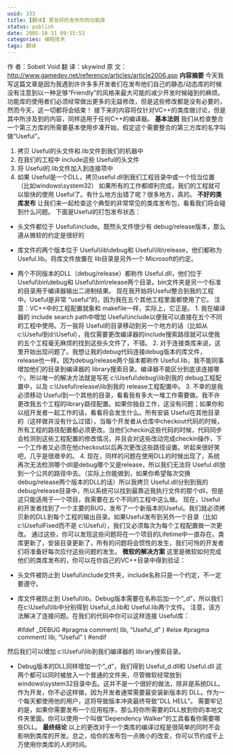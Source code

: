 ```yaml
---
uuid: 333
title: [翻译] 更友好的发布你的功能库
status: publish
date: 2005-10-31 09:55:53
categories: 编程技术
tags: 翻译
---
```

作 者：Sobeit Void 翻 译：skywind 原 文：<http://www.gamedev.net/reference/articles/article2006.asp> **内容摘要**
今天我写这篇文章是因为我遇到许许多多开发者们在发布他们自己的静态/动态库的时候没有注意到以一种足够“Friendly”的风格来最大可能的减少开发时候碰到的麻烦。功能库的使用者们必须经常做出更多的无益修改，但是这些修改都是没有必要的，然而今天，这一切都将会结束！ 接下来的内容将仅针对VC++的类库做讨论，但是其中所涉及到的内容，同样适用于任何C++的编译器。  **基本法则**
我们从检查整合一个第三方库的所需要基本使用步凑开始，假定这个需要整合的第三方库的名字叫做“Useful”。

  1. 拷贝 Useful的头文件和.lib文件到我们的机器中
  2. 在我们的工程中 include这些 Useful的头文件
  3. 将 Useful的.lib文件加入到连接项中
  4. 如果 Useful是一个DLL，拷贝useful.dll到我们工程目录中或一个恰当位置（比如windows\system32）
如果所有的工作都顺利完成，我们的工程就可以愉快的使用 Useful了。有什么地方出错了呢？很多地方，真的。 **不好的类库发布** 让我们来一起检查这个典型的非常常见的类库发布包，看看我们将会碰到什么问题。 下面是Useful的打包发布状态：

  * 头文件都位于 Useful\include。既然头文件很少有 debug/release版本，那么遵从微软的约定是很好的
  * 库文件的两个版本位于 Useful\lib\debug和 Useful\lib\release，他们都称为 Useful.lib。将库文件放置在 lib目录是另外一个 Microsoft的约定。
  * 两个不同版本的DLL（debug/release）都称作 Useful.dll，他们位于 Useful\bin\debug和 Useful\bin\release两个目录。bin文件夹是另一个标准的目录用于编译器输出二进制结果。
现在我开始将Useful整合到我的工程中。Useful是非常 “useful”的，因为我在五个其他工程里面都使用了它。 注意：VC++中的工程配置就象和 makefile一样，实际上，它正是。 1\. 我在编译器的 include search path中增加 Useful\include以便我可以直接在五个不同的工程中使用。万一我将
Useful的目录移动到另一个地方的话（比如从c:\Useful到d:\Useful），我仅需要更改编译器的include搜索路径就可以使我的五个工程毫无麻烦的找到这些头文件了，不错。 2\. 对于连接类库来说，这里开始出现问题了。我想让我的debug代码连接debug版本的库文件，release也一样。因为debug/release两个版本都称作
Useful.lib，我不能同事增加他们的目录到编译器的 library搜索目录。编译器不能区分到底该连接哪个。所以唯一的解决方法就是写死 c:\Useful\debug\lib到我的 debug工程配置中，以及 c:\Useful\release\lib到我的 release工程配置中。 3\. 不幸的是我必须移动
Useful到一个其他的目录，看看我有多大一堆工作需要做。我不许更改我五个工程的library路径配置。如果你独自工作，这没有问题；如果你和以组开发者一起工作的话，看看将会发生什么。所有安装
Useful在其他目录的（这样做并没有什么过错），当每个开发者从仓库中checkout代码的时候，所有工程的路径配置都必须更改。当他们checkin这些代码的时候，代码同步会检测到这些工程配置的修改情况，并且会对这些改动完成checkin操作，下一个工作者又必须在他checkout以后再次更改这些路径设置。听起来很好笑吧，几乎是很艰辛的。 4\.
现在，同样的问题在使用DLL的时候出现了，系统再次无法检测哪个dll是debug哪个又是release，所以我们无法将 Useful.dll放到一个公共的路径中去。（实际上你能做到，如果你希望每次交换 debug/release两个版本的DLL的话）所以我拷贝 Useful.dll分别到我的
debug/release目录中，所以系统可以找到最靠近我执行文件的那个dll，但是这只能适用于一个项目，我需要在五个不同的工程中这么做。 现在，Useful的开发者找到了一个主要的BUG，发布了一个新版本的Useful。我们就必须拷贝新的DLL到每个工程的输出目录。如果Useful发布到另外一个目录（比如c:\UsefulFixed而不是
c:\Useful），我们又必须每次为每个工程配置做一次更改。 通过这些，你可以发现这些问题将在一个项目的Lifetime中一直存在。类库更新了，安装目录更新了，所有的问题将会惯性的发生，我们可怜的开发者们将准备好每次应付这些问题的发生。 **微软的解决方案** 这里是微软如何完成他们的类库发布的，你可以在你自己的VC++目录中得到验证：

  * 头文件被防止到 Useful\include文件夹，include名称只是一个约定，不一定要遵守。
  * 库文件被防止到 Useful\lib。Debug版本需要在名称后加一个”_d”，所以我们在c:\Useful\lib中分别得到 Useful_d.lib和 Useful.lib两个文件。
注意，该方法解决了连接问题。在我们的代码中你可以这样连接 Useful库：

    #ifdef _DEBUG
    #pragma comment( lib, “Useful_d” )
    #else
    #pragma comment( lib, “Useful” )
    #endif

然后我们可以增加 c:\Useful\lib到我们编译器的 library搜索目录。

  * Debug版本的DLL同样增加一个”_d”，我们得到 Useful_d.dll和 Useful.dll
这两个都可以同时被放入一个普通的文件夹，尽管微软经常放到windows\system32目录中去。这并不是一个很好的做法，除非是系统DLL。作为开发，你不必这样做，因为开发者通常需要最安装新版本的 DLL。作为一个每天都使用他的用户，这将导致版本冲突最终导致”DLL HELL”。
需要牢记的是，如果你需要发布一个应用程序，那么将你所需要的DLL放到你的本地文件夹里面。你可以使用一个叫做”Dependency Walker”的工具看看你需要哪些DLL。 **最终结论** 以上的更改对于一个类库的编译过程是很简单的同时不会影响到类库的开发。总之，给你的发布包一点微小的改变，你可以节约成千上万使用你类库的人的时间。

